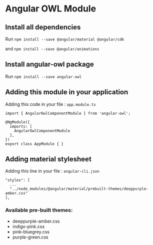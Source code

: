 # Angular OWL Module

## Install all dependencies

Run `npm install --save @angular/material @angular/cdk`

and `npm install --save @angular/animations`

## Install angular-owl package

Run `npm install --save angular-owl`

## Adding this module in your application

Adding this code in your file : `app.module.ts`

```
import { AngularOwlComponentModule } from 'angular-owl';

@NgModule({
  imports: [
    AngularOwlComponentModule
  ],
})
export class AppModule { }
 ```

## Adding material stylesheet
Adding this line in your file : `angular-cli.json`
```
"styles": [
  ...
  "../node_modules/@angular/material/prebuilt-themes/deeppurple-amber.css"
],
```

### Available pre-built themes:
* deeppurple-amber.css
* indigo-pink.css
* pink-bluegrey.css
* purple-green.css
